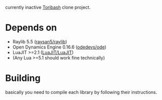 currently inactive [Toribash](https://www.toribash.com/about.html) clone project.
# Depends on
* Raylib 5.5 ([raysan5/raylib](https://github.com/raysan5/raylib))
* Open Dynamics Engine 0.16.6 ([odedevs/ode](https://bitbucket.org/odedevs/ode/)) 
* LuaJIT >=2.1 ([LuaJIT/LuaJIT](https://github.com/LuaJIT/LuaJIT))
* (Any Lua >=5.1 should work fine technically)
# Building
basically you need to compile each library by following their instructions.
